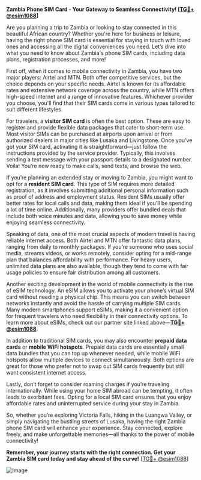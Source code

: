 **Zambia Phone SIM Card - Your Gateway to Seamless Connectivity! [[TG💪+ @esim1088](https://t.me/s/esim1088)]**

Are you planning a trip to Zambia or looking to stay connected in this beautiful African country? Whether you're here for business or leisure, having the right phone SIM card is essential for staying in touch with loved ones and accessing all the digital conveniences you need. Let’s dive into what you need to know about Zambia's phone SIM cards, including data plans, registration processes, and more!

First off, when it comes to mobile connectivity in Zambia, you have two major players: Airtel and MTN. Both offer competitive services, but the choice depends on your specific needs. Airtel is known for its affordable rates and extensive network coverage across the country, while MTN offers high-speed internet and a range of innovative features. Whichever provider you choose, you'll find that their SIM cards come in various types tailored to suit different lifestyles.

For travelers, a **visitor SIM card** is often the best option. These are easy to register and provide flexible data packages that cater to short-term use. Most visitor SIMs can be purchased at airports upon arrival or from authorized dealers in major cities like Lusaka and Livingstone. Once you’ve got your SIM card, activating it is straightforward—just follow the instructions provided by the service provider. Typically, this involves sending a text message with your passport details to a designated number. Voila! You’re now ready to make calls, send texts, and browse the web.

If you’re planning an extended stay or moving to Zambia, you might want to opt for a **resident SIM card**. This type of SIM requires more detailed registration, as it involves submitting additional personal information such as proof of address and employment status. Resident SIMs usually offer better rates for local calls and data, making them ideal if you’ll be spending a lot of time online. Additionally, many providers offer bundled deals that include both voice minutes and data, allowing you to save money while enjoying seamless connectivity.

Speaking of data, one of the most crucial aspects of modern travel is having reliable internet access. Both Airtel and MTN offer fantastic data plans, ranging from daily to monthly packages. If you’re someone who uses social media, streams videos, or works remotely, consider opting for a mid-range plan that balances affordability with performance. For heavy users, unlimited data plans are also available, though they tend to come with fair usage policies to ensure fair distribution among all customers.

Another exciting development in the world of mobile connectivity is the rise of eSIM technology. An eSIM allows you to activate your phone’s virtual SIM card without needing a physical chip. This means you can switch between networks instantly and avoid the hassle of carrying multiple SIM cards. Many modern smartphones support eSIMs, making it a convenient option for frequent travelers who need flexibility in their connectivity options. To learn more about eSIMs, check out our partner site linked above—**[TG💪+ @esim1088](https://t.me/s/esim1088)**.

In addition to traditional SIM cards, you may also encounter **prepaid data cards** or **mobile WiFi hotspots**. Prepaid data cards are essentially small data bundles that you can top up whenever needed, while mobile WiFi hotspots allow multiple devices to connect simultaneously. Both options are great for those who prefer not to swap out SIM cards frequently but still want consistent internet access.

Lastly, don’t forget to consider roaming charges if you’re traveling internationally. While using your home SIM abroad can be tempting, it often leads to exorbitant fees. Opting for a local SIM card ensures that you enjoy affordable rates and uninterrupted service during your stay in Zambia.

So, whether you’re exploring Victoria Falls, hiking in the Luangwa Valley, or simply navigating the bustling streets of Lusaka, having the right Zambia phone SIM card will enhance your experience. Stay connected, explore freely, and make unforgettable memories—all thanks to the power of mobile connectivity! 

**Remember, your journey starts with the right connection. Get your Zambia SIM card today and stay ahead of the curve!** [[TG💪+ @esim1088](https://t.me/s/esim1088)]  

![Image](https://i.postimg.cc/Y0z9fWf4/image.png)